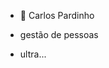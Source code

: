 - 👋 Carlos Pardinho

- gestão de pessoas
- ultra...
<!---
pc24carlos/pc24carlos is a ✨ special ✨ repository because its `README.md` (this file) appears on your GitHub profile.
You can click the Preview link to take a look at your changes.
--->
